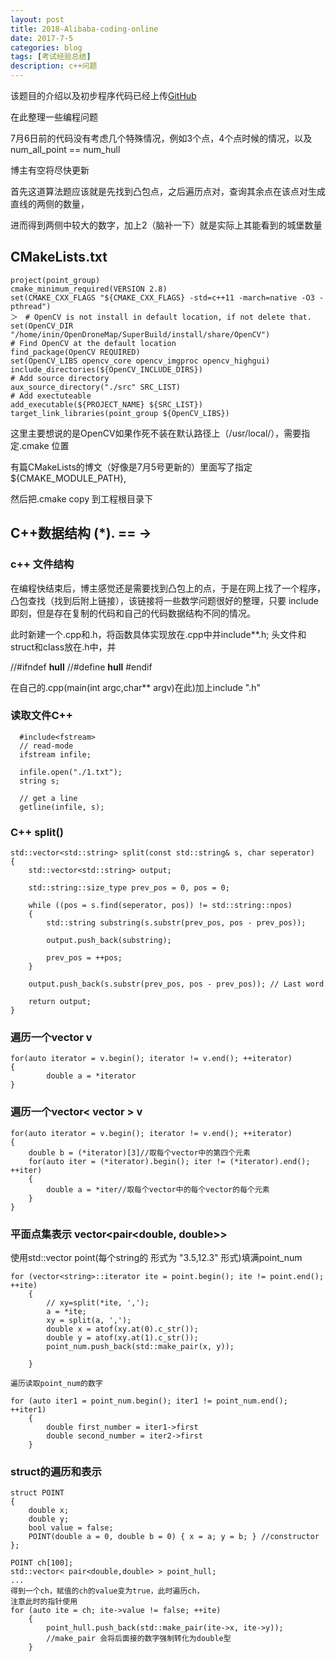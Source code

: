 ```yaml
---
layout: post
title: 2018-Alibaba-coding-online
date: 2017-7-5
categories: blog
tags: [考试经验总结]
description: c++问题
---
```


该题目的介绍以及初步程序代码已经上传[GitHub](https://github.com/bryanibit/2018-alibaba-CodeTest-online)

在此整理一些编程问题

7月6日前的代码没有考虑几个特殊情况，例如3个点，4个点时候的情况，以及num_all_point == num_hull 

博主有空将尽快更新

首先这道算法题应该就是先找到凸包点，之后遍历点对，查询其余点在该点对生成直线的两侧的数量，

进而得到两侧中较大的数字，加上2（脑补一下）就是实际上其能看到的城堡数量

## CMakeLists.txt

```
project(point_group)
cmake_minimum_required(VERSION 2.8)
set(CMAKE_CXX_FLAGS "${CMAKE_CXX_FLAGS} -std=c++11 -march=native -O3 -pthread")
＞　# OpenCV is not install in default location, if not delete that.
set(OpenCV_DIR "/home/inin/OpenDroneMap/SuperBuild/install/share/OpenCV")
# Find OpenCV at the default location
find_package(OpenCV REQUIRED)
set(OpenCV_LIBS opencv_core opencv_imgproc opencv_highgui)
include_directories(${OpenCV_INCLUDE_DIRS})
# Add source directory
aux_source_directory("./src" SRC_LIST)
# Add exectuteable
add_executable(${PROJECT_NAME} ${SRC_LIST})
target_link_libraries(point_group ${OpenCV_LIBS})
```

这里主要想说的是OpenCV如果作死不装在默认路径上（/usr/local/），需要指定.cmake 位置

有篇CMakeLists的博文（好像是7月5号更新的）里面写了指定${CMAKE_MODULE_PATH},

然后把.cmake copy 到工程根目录下

## C++数据结构 (*). == ->


### c++ 文件结构

在编程快结束后，博主感觉还是需要找到凸包上的点，于是在网上找了一个程序，
凸包查找（找到后附上链接），该链接将一些数学问题很好的整理，只要
include<cmath>即刻，但是存在复制的代码和自己的代码数据结构不同的情况。

此时新建一个.cpp和.h，将函数具体实现放在.cpp中并include**.h;
头文件和struct和class放在.h中，并

//#ifndef __hull__
//#define __hull__ #endif

在自己的.cpp(main(int argc,char** argv)在此)加上include ".h"


### 读取文件C++

      #include<fstream>
      // read-mode
      ifstream infile;
	 
	  infile.open("./1.txt");
	  string s;

	  // get a line
	  getline(infile, s);

### C++ split()

```
std::vector<std::string> split(const std::string& s, char seperator)
{
	std::vector<std::string> output;

	std::string::size_type prev_pos = 0, pos = 0;

	while ((pos = s.find(seperator, pos)) != std::string::npos)
	{
		std::string substring(s.substr(prev_pos, pos - prev_pos));

		output.push_back(substring);

		prev_pos = ++pos;
	}

	output.push_back(s.substr(prev_pos, pos - prev_pos)); // Last word

	return output;
}
```
### 遍历一个vector<double> v

```
for(auto iterator = v.begin(); iterator != v.end(); ++iterator)
{
		double a = *iterator
}
```

### 遍历一个vector< vector<double> > v

```
for(auto iterator = v.begin(); iterator != v.end(); ++iterator)
{
	double b = (*iterator)[3]//取每个vector中的第四个元素
	for(auto iter = (*iterator).begin(); iter != (*iterator).end(); ++iter)
	{
		double a = *iter//取每个vector中的每个vector的每个元素
    }
}
```

### 平面点集表示 vector<pair<double, double>> 

使用std::vector<string> point(每个string的
形式为 "3.5,12.3" 形式)填满point_num

```
for (vector<string>::iterator ite = point.begin(); ite != point.end(); ++ite)
	{
		// xy=split(*ite, ',');
		a = *ite;
		xy = split(a, ',');
		double x = atof(xy.at(0).c_str());
		double y = atof(xy.at(1).c_str());
		point_num.push_back(std::make_pair(x, y));

	}
```

```
遍历读取point_num的数字

for (auto iter1 = point_num.begin(); iter1 != point_num.end(); ++iter1)
	{
		double first_number = iter1->first
		double second_number = iter2->first
	}
```

### struct的遍历和表示

```
struct POINT
{
	double x;
	double y;
	bool value = false;
	POINT(double a = 0, double b = 0) { x = a; y = b; } //constructor   
};

POINT ch[100];
std::vector< pair<double,double> > point_hull;
...
得到一个ch，赋值的ch的value变为true，此时遍历ch，
注意此时的指针使用
for (auto ite = ch; ite->value != false; ++ite)
	{
		point_hull.push_back(std::make_pair(ite->x, ite->y));
		//make_pair 会将后面接的数字强制转化为double型
	}
```
